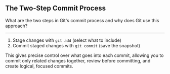 ## The Two-Step Commit Process

What are the two steps in Git's commit process and why does Git use this approach?

---

1. Stage changes with `git add` (select what to include)
2. Commit staged changes with `git commit` (save the snapshot)

This gives precise control over what goes into each commit, allowing you to commit only related changes together, review before committing, and create logical, focused commits.


